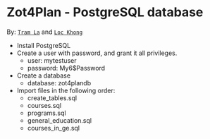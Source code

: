 # **Zot4Plan - PostgreSQL database**

By: [`Tram La`](https://www.linkedin.com/in/tram-la-680417200/) and [`Loc Khong`](https://www.linkedin.com/in/lockhong/)

* Install PostgreSQL
* Create a user with password, and grant it all privileges.
    * user: mytestuser
    * password: My6$Password
* Create a database 
    * database: zot4plandb
* Import files in the following order:
    * create_tables.sql
    * courses.sql
    * programs.sql
    * general_education.sql
    * courses_in_ge.sql